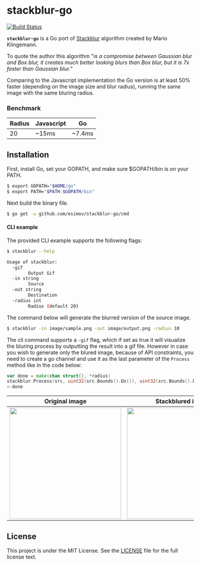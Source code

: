 # stackblur-go
[![Build Status](https://travis-ci.org/esimov/stackblur-go.svg?branch=master)](https://travis-ci.org/esimov/stackblur-go)

**`stackblur-go`** is a Go port of [Stackblur](http://incubator.quasimondo.com/processing/fast_blur_deluxe.php) algorithm created by Mario Klingemann.

To quote the author this algorithm "*is a compromise between Gaussian blur and Box blur, it creates much better looking blurs than Box blur, but it is 7x faster than Gaussian blur.*" 

Comparing to the Javascript implementation the Go version is at least 50% faster (depending on the image size and blur radius), running the same image with the same bluring radius.

### Benchmark
Radius       | Javascript  | Go
-------------|-------------|-------------
20           | ~15ms       | ~7.4ms

## Installation

First, install Go, set your GOPATH, and make sure $GOPATH/bin is on your PATH.

```bash
$ export GOPATH="$HOME/go"
$ export PATH="$PATH:$GOPATH/bin"
```
Next build the binary file.

```bash
$ go get -u github.com/esimov/stackblur-go/cmd
```

#### CLI example

The provided CLI example supports the following flags:
```bash
$ stackblur --help

Usage of stackblur:
  -gif
    	Output Gif
  -in string
    	Source
  -out string
    	Destination
  -radius int
    	Radius (default 20)
```
The command below will generate the blurred version of the source image.

```bash
$ stackblur -in image/sample.png -out image/output.png -radius 10
```
The cli command supports a `-gif` flag, which if set as true it will visualize the bluring process by outputting the result into a gif file. However in case you wish to generate only the blured image, because of API constraints, you need to create a go channel and use it as the last parameter of the `Process` method like in the code below:

```Go
var done = make(chan struct{}, *radius)
stackblur.Process(src, uint32(src.Bounds().Dx()), uint32(src.Bounds().Dy()), uint32(*radius), done)
<-done
```

| Original image | Stackblured image |
|:--:|:--:|
| <img src="https://github.com/esimov/stackblur-go/blob/master/image/sample.png" height="300"> | <img src="https://github.com/esimov/stackblur-go/blob/master/image/output.png" height="300"> |


## License

This project is under the MIT License. See the [LICENSE](https://github.com/esimov/stackblur-go/blob/master/LICENSE) file for the full license text.
